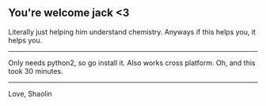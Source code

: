 You're welcome jack <3
-----------------------

Literally just helping him understand chemistry.
Anyways if this helps you, it helps you.

------------------------

Only needs python2, so go install it. Also works cross platform.
Oh, and this took 30 minutes.

-----------------------

Love, Shaolin
